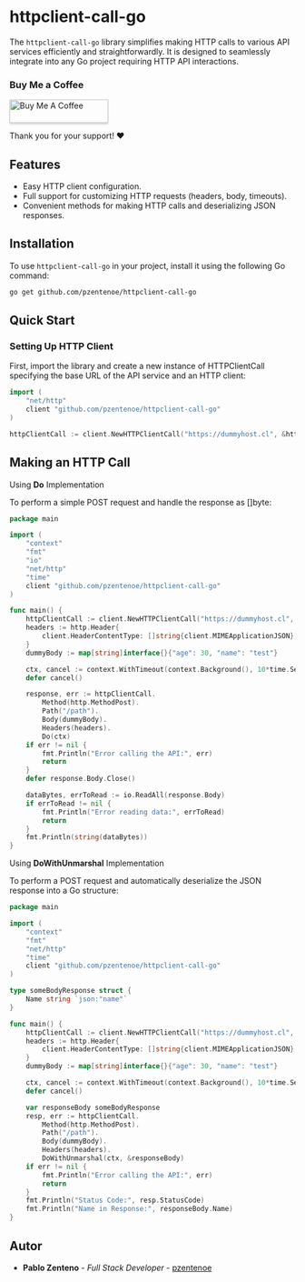 # httpclient-call-go

The `httpclient-call-go` library simplifies making HTTP calls to various API services efficiently and straightforwardly. It is designed to seamlessly integrate into any Go project requiring HTTP API interactions.


### Buy Me a Coffee


<a href="https://www.buymeacoffee.com/pzentenoe" target="_blank"><img src="https://www.buymeacoffee.com/assets/img/custom_images/orange_img.png" alt="Buy Me A Coffee" style="height: 41px !important;width: 174px !important;box-shadow: 0px 3px 2px 0px rgba(190, 190, 190, 0.5) !important;-webkit-box-shadow: 0px 3px 2px 0px rgba(190, 190, 190, 0.5) !important;" ></a>

Thank you for your support! ❤️

## Features

- Easy HTTP client configuration.
- Full support for customizing HTTP requests (headers, body, timeouts).
- Convenient methods for making HTTP calls and deserializing JSON responses.


## Installation

To use `httpclient-call-go` in your project, install it using the following Go command:

```bash
go get github.com/pzentenoe/httpclient-call-go
```
## Quick Start
### Setting Up HTTP Client
First, import the library and create a new instance of HTTPClientCall specifying the base URL of the API service and an HTTP client:
```go
import (
    "net/http"
    client "github.com/pzentenoe/httpclient-call-go"
)

httpClientCall := client.NewHTTPClientCall("https://dummyhost.cl", &http.Client{})
```
## Making an HTTP Call
Using **Do** Implementation

To perform a simple POST request and handle the response as []byte:
```go
package main

import (
    "context"
    "fmt"
    "io"
    "net/http"
    "time"
    client "github.com/pzentenoe/httpclient-call-go"
)

func main() {
    httpClientCall := client.NewHTTPClientCall("https://dummyhost.cl", &http.Client{})
    headers := http.Header{
        client.HeaderContentType: []string{client.MIMEApplicationJSON},
    }
    dummyBody := map[string]interface{}{"age": 30, "name": "test"}

    ctx, cancel := context.WithTimeout(context.Background(), 10*time.Second)
    defer cancel()

    response, err := httpClientCall.
		Method(http.MethodPost).
		Path("/path").
        Body(dummyBody).
		Headers(headers).
		Do(ctx)
    if err != nil {
        fmt.Println("Error calling the API:", err)
        return
    }
    defer response.Body.Close()

    dataBytes, errToRead := io.ReadAll(response.Body)
    if errToRead != nil {
        fmt.Println("Error reading data:", errToRead)
        return
    }
    fmt.Println(string(dataBytes))
}
```
Using **DoWithUnmarshal** Implementation

To perform a POST request and automatically deserialize the JSON response into a Go structure:
```go
package main

import (
    "context"
    "fmt"
    "net/http"
    "time"
    client "github.com/pzentenoe/httpclient-call-go"
)

type someBodyResponse struct {
    Name string `json:"name"`
}

func main() {
    httpClientCall := client.NewHTTPClientCall("https://dummyhost.cl", &http.Client{})
    headers := http.Header{
        client.HeaderContentType: []string{client.MIMEApplicationJSON},
    }
    dummyBody := map[string]interface{}{"age": 30, "name": "test"}

    ctx, cancel := context.WithTimeout(context.Background(), 10*time.Second)
    defer cancel()

    var responseBody someBodyResponse
    resp, err := httpClientCall.
		Method(http.MethodPost).
		Path("/path").
        Body(dummyBody).
		Headers(headers).
		DoWithUnmarshal(ctx, &responseBody)
    if err != nil {
        fmt.Println("Error calling the API:", err)
        return
    }
    fmt.Println("Status Code:", resp.StatusCode)
    fmt.Println("Name in Response:", responseBody.Name)
}
```

## Autor

- **Pablo Zenteno** - _Full Stack Developer_ - [pzentenoe](https://github.com/pzentenoe)